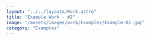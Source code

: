 ```yaml
---
layout: "../../layouts/Work.astro"
title: "Example Work - #2"
image: "/assets/images/work/Examples/Example-02.jpg"
category: "Examples"
---
```

